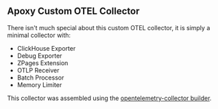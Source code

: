## Apoxy Custom OTEL Collector

There isn't much special about this custom OTEL collector, it is simply a minimal collector with:

- ClickHouse Exporter
- Debug Exporter
- ZPages Extension
- OTLP Receiver
- Batch Processor
- Memory Limiter

This collector was assembled using the [opentelemetry-collector builder](https://github.com/open-telemetry/opentelemetry-collector/tree/main/cmd/builder).
